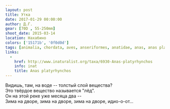 ```yaml
---
layout: post
title: Утка
date: 2017-01-29 00:00:00
author: Д.Г.
gear: [70D , 55-250mm]
shoot_date: 2015-03-14
location: Нахабино
colors: ['15171b', '0f0d0d']
tags: [animalia, chordata, aves, anseriformes, anatidae, anas, anas platyrhynchos]
links:
  -
    href: http://www.inaturalist.org/taxa/6930-Anas-platyrhynchos
    info: inat
    title: Anas platyrhynchos
---
```


Видишь, там, на воде -- толстый слой вещества?  
Это твёрдое вещество называется "лёд".  
Он на этой реке уже месяца два --  
Зима на дворе, зима на дворе, зима на дворе, идио-о-от...  
